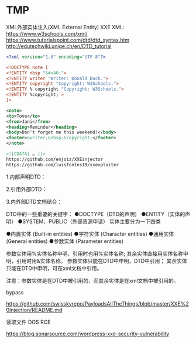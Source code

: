# TMP

XML外部实体注入(XML External Entity) XXE
XML:
https://www.w3schools.com/xml/
https://www.tutorialspoint.com/dtd/dtd_syntax.htm
http://edutechwiki.unige.ch/en/DTD_tutorial

```xml
<?xml version="1.0" encoding="UTF-8"?>

<!DOCTYPE note [
<!ENTITY nbsp "&#xA0;">
<!ENTITY writer "Writer: Donald Duck.">
<!ENTITY copyright "Copyright: W3Schools.">
<!ENTITY % copyright "Copyright: W3Schools.">
<!ENTITY %copyright; >
]>

<note>
<to>Tove</to>
<from>Jani</from>
<heading>Reminder</heading>
<body>Don't forget me this weekend!</body>
<footer>&writer;&nbsp;&copyright;</footer>
</note>

<![CDATA[ … ]]>
https://github.com/enjoiz/XXEinjector
https://github.com/luisfontes19/xxexploiter
```


1.内部声明DTD：
<!DOCTYPE 根元素 [元素声明]>
 
2.引用外部DTD：
<!DOCTYPE 根元素 SYSTEM "文件名">
 
3.内外部DTD文档结合：
<!DOCTYPE 根元素 SYSTEM "DTD文件路径" [定义内容]>
 
DTD中的一些重要的关键字：
●DOCTYPE（DTD的声明）
●ENTITY（实体的声明）
●SYSTEM、PUBLIC（外部资源申请）
实体主要分为一下四类
 
●内置实体 (Built-in entities)
●字符实体 (Character entities)
●通用实体 (General entities)
●参数实体 (Parameter entities)
 
参数实体用%实体名称申明，引用时也用%实体名称;
其余实体直接用实体名称申明，引用时用&实体名称。
参数实体只能在DTD中申明，DTD中引用；
其余实体只能在DTD中申明，可在xml文档中引用。

注意：参数实体是在DTD中被引用的，而其余实体是在xml文档中被引用的。


bypass

https://github.com/swisskyrepo/PayloadsAllTheThings/blob/master/XXE%20Injection/README.md

 
读取文件
DOS
RCE

https://blog.sonarsource.com/wordpress-xxe-security-vulnerability